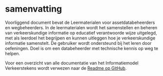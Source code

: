 # samenvatting

Voorliggend document bevat de Leermaterialen voor assetdatabeheerders en wegbeheerders. In de leermaterialen wordt het samenstellen en beheren van verkeerskundige informatie op educatief verantwoorde wijze uitgelegd, met als leerdoel het begrijpen en kunnen uitleggen hoe je verkeerskundige informatie samenstelt. De gebruiker wordt ondersteund bij het leren door oefeningen. Doel is om een databeheerder met technische kennis op weg te helpen.

Voor een overzicht van alle documentatie van het Informatiemodel Verkeerstekens wordt verwezen naar de [Readme op GitHub](https://github.com/Stichting-CROW/verkeersborden/blob/main/README.md).